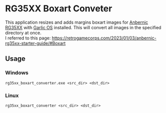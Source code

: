 # RG35XX Boxart Conveter
This application resizes and adds margins boxart images for [Anbernic RG35XX](https://anbernic.com/products/rg35xx) with [Garlic OS](https://www.patreon.com/posts/garlicos-for-76561333) installed. This will convert all images in the specified directory at once.  
I referred to this page: https://retrogamecorps.com/2023/01/03/anbernic-rg35xx-starter-guide/#Boxart

## Usage
### Windows
```shell
rg35xx_boxart_converter.exe <src_dir> <dst_dir>
```

### Linux
```shell
rg35xx_boxart_converter <src_dir> <dst_dir>
```